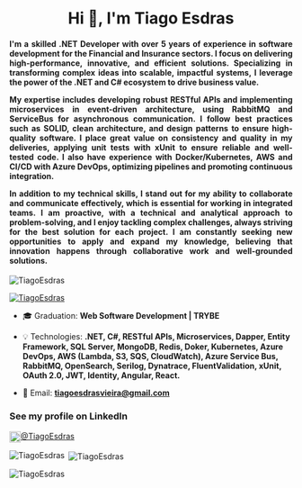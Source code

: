 <h1 align="center">Hi 👋, I'm Tiago Esdras</h1>
<h4 align="justify">
I'm a skilled .NET Developer with over 5 years of experience in software development for the Financial and Insurance sectors. I focus on delivering high-performance, innovative, and efficient solutions. Specializing in transforming complex ideas into scalable, impactful systems, I leverage the power of the .NET and C# ecosystem to drive business value.

My expertise includes developing robust RESTful APIs and implementing microservices in event-driven architecture, using RabbitMQ and ServiceBus for asynchronous communication. I follow best practices such as SOLID, clean architecture, and design patterns to ensure high-quality software. I place great value on consistency and quality in my deliveries, applying unit tests with xUnit to ensure reliable and well-tested code. I also have experience with Docker/Kubernetes, AWS and CI/CD with Azure DevOps, optimizing pipelines and promoting continuous integration.

In addition to my technical skills, I stand out for my ability to collaborate and communicate effectively, which is essential for working in integrated teams. I am proactive, with a technical and analytical approach to problem-solving, and I enjoy tackling complex challenges, always striving for the best solution for each project. I am constantly seeking new opportunities to apply and expand my knowledge, believing that innovation happens through collaborative work and well-grounded solutions.
</h4>

<p align="left"> <img src="https://komarev.com/ghpvc/?username=TiagoEsdras&label=Profile%20views&color=0e75b6&style=flat" alt="TiagoEsdras" /> </p>

<p align="left"> <a href="https://github.com/ryo-ma/github-profile-trophy"><img src="https://github-profile-trophy.vercel.app/?username=TiagoEsdras&theme=juicyfresh&row=1&column=6" alt="TiagoEsdras" /></a> </p>

- 🎓 Graduation: **Web Software Development | TRYBE**

- 💡 Technologies: **.NET, C#, RESTful APIs, Microservices, Dapper, Entity Framework, SQL Server, MongoDB, Redis, Doker, Kubernetes, Azure DevOps, AWS (Lambda, S3, SQS, CloudWatch), Azure Service Bus, RabbitMQ, OpenSearch, Serilog, Dynatrace, FluentValidation, xUnit, OAuth 2.0, JWT, Identity, Angular, React.**

- 📧 Email: **tiagoesdrasvieira@gmail.com**

<h3 align="left">See my profile on LinkedIn</h3>
<p align="left">
<a href="https://linkedin.com/in/tiagoesdras/" target="blank"><img align="center" src="https://cdn.worldvectorlogo.com/logos/linkedin-icon-2.svg" alt="https://www.linkedin.com/in/tiagoesdras/" height="20">@TiagoEsdras</a>
</p>



<p><img align="left" src="https://github-readme-stats.vercel.app/api/top-langs?username=TiagoEsdras&show_icons=true&locale=en&layout=compact" alt="TiagoEsdras" /></p>

<p>&nbsp;<img align="center" src="https://github-readme-stats.vercel.app/api?username=TiagoEsdras&show_icons=true&locale=en" alt="TiagoEsdras" /></p>

<p><img align="center" src="https://github-readme-streak-stats.herokuapp.com/?user=TiagoEsdras&" alt="TiagoEsdras" /></p>
